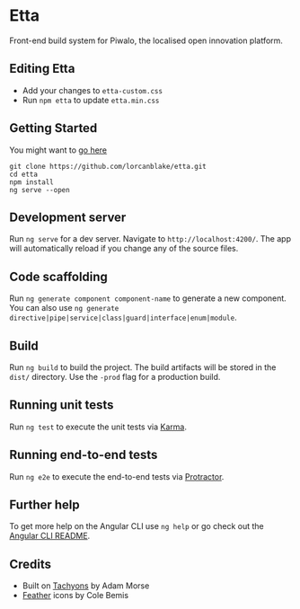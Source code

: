 # Etta
Front-end build system for Piwalo, the localised open innovation platform.

## Editing Etta

* Add your changes to `etta-custom.css` 
* Run `npm etta` to update `etta.min.css`

## Getting Started
You might want to [go here]()

```
git clone https://github.com/lorcanblake/etta.git
cd etta
npm install
ng serve --open

```

## Development server

Run `ng serve` for a dev server. Navigate to `http://localhost:4200/`. The app will automatically reload if you change any of the source files.

## Code scaffolding

Run `ng generate component component-name` to generate a new component. You can also use `ng generate directive|pipe|service|class|guard|interface|enum|module`.

## Build

Run `ng build` to build the project. The build artifacts will be stored in the `dist/` directory. Use the `-prod` flag for a production build.

## Running unit tests

Run `ng test` to execute the unit tests via [Karma](https://karma-runner.github.io).

## Running end-to-end tests

Run `ng e2e` to execute the end-to-end tests via [Protractor](http://www.protractortest.org/).

## Further help

To get more help on the Angular CLI use `ng help` or go check out the [Angular CLI README](https://github.com/angular/angular-cli/blob/master/README.md).

## Credits

* Built on [Tachyons](http://www.tachyons.io/) by Adam Morse 
* [Feather](https://feathericons.com/) icons by Cole Bemis


